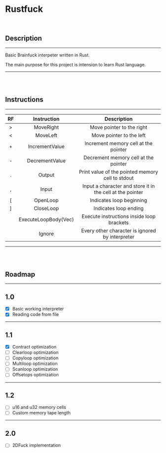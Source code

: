 # Rustfuck

</br>

## Description
___
Basic Brainfuck interpeter written in Rust.

The main purpose for this project is intension to learn Rust language.
___

</br>
</br>

## Instructions
___

| **RF** |          **Instruction**          |                      **Description**                      |
|:------:|:---------------------------------:|:---------------------------------------------------------:|
|    >   | MoveRight                         | Move pointer to the right                                 |
|    <   | MoveLeft                          | Move pointer to the left                                  |
|    +   | IncrementValue                    | Increment memory cell at the pointer                      |
|    -   | DecrementValue                    | Decrement memory cell at the pointer                      |
|    .   | Output                            | Print value of the pointed memory cell to stdout          |
|    ,   | Input                             | Input a character and store it in the cell at the pointer |
|    [   | OpenLoop                          | Indicates loop beginning                                  |
|    ]   | CloseLoop                         | Indicates loop ending                                     |
|        | ExecuteLoopBody(Vec<Instruction>) | Execute instructions inside loop brackets                 |
|        | Ignore                            | Every other character is ignored by interpreter           |

___

</br>
</br>

## Roadmap

___
## 1.0
- [x] Basic working interpreter
- [x] Reading code from file
___
## 1.1
- [x] Contract optimization
- [ ] Clearloop optimization
- [ ] Copyloop optimization
- [ ] Multiloop optimization
- [ ] Scanloop optimization
- [ ] Offsetops optimization
___
## 1.2
- [ ] u16 and u32 memory cells
- [ ] Custom memory tape length
___
## 2.0
- [ ] 2DFuck implementation